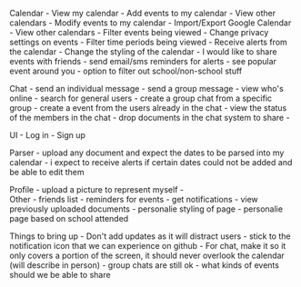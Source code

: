 Calendar
	- View my calendar
	- Add events to my calendar
	- View other calendars
	- Modify events to my calendar
	- Import/Export Google Calendar
	- View other calendars
	- Filter events being viewed
	- Change privacy settings on events
	- Filter time periods being viewed
	- Receive alerts from the calendar
	- Change the styling of the calendar
	- I would like to share events with friends
	- send email/sms reminders for alerts
	- see popular event around you
	- option to filter out school/non-school stuff

Chat
	- send an individual message 
	- send a group message
	- view who's online
	- search for general users
	- create a group chat from a specific group 
	- create a event from the users already in the chat
 	- view the status of the members in the chat
	- drop documents in the chat system to share
	- 

UI
	- Log in
	- Sign up

Parser
	- upload any document and expect the dates to be parsed into my calendar
	- i expect to receive alerts if certain dates could not be added and be able to 	edit them

Profile
	- upload a picture to represent myself
	-  
Other
	- friends list
	- reminders for events
	- get notifications
	- view previously uploaded documents
	- personalie styling of page
	- personalie page based on school attended


Things to bring up
	- Don't add updates as it will distract users
	- stick to the notification icon that we can experience on github
	- For chat, make it so it only covers a portion of the screen, it should never overlook the calendar (will describe in person)
	- group chats are still ok 
	- what kinds of events should we be able to share

